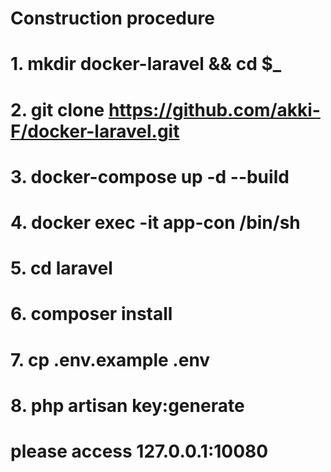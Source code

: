 # Construction procedure
# 1. mkdir docker-laravel && cd $_
# 2. git clone https://github.com/akki-F/docker-laravel.git
# 3. docker-compose up -d --build
# 4. docker exec -it app-con /bin/sh
# 5. cd laravel
# 6. composer install
# 7. cp .env.example .env
# 8. php artisan key:generate
# please access 127.0.0.1:10080